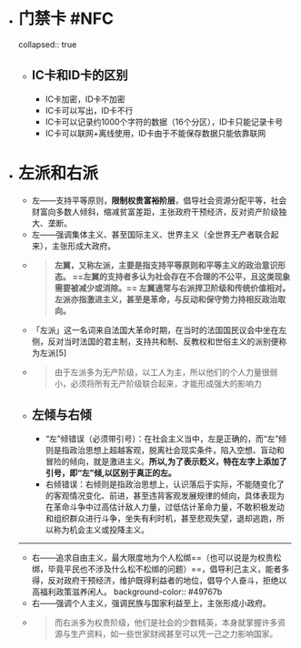 - # 门禁卡 #NFC
  collapsed:: true
	- ## IC卡和ID卡的区别
		- IC卡加密，ID卡不加密
		- IC卡可以写出，ID卡不行
		- IC卡可以记录约1000个字符的数据（16个分区），ID卡只能记录卡号
		- IC卡可以联网+离线使用，ID卡由于不能保存数据只能依靠联网
- # 左派和右派
	- 左——支持平等原则，**限制权贵富裕阶层**，倡导社会资源分配平等，社会财富向多数人倾斜，缩减贫富差距，主张政府干预经济，反对资产阶级独大、垄断。
	- 左——强调集体主义、甚至国际主义、世界主义（全世界无产者联合起来），主张形成大政府。
	- > **左翼，又称左派，主要是指支持平等原则和平等主义的政治意识形态。 ==左翼的支持者多认为社会存在不合理的不公平，且这类现象需要被减少或消除。== 左翼通常与右派捍卫阶级和传统价值相对。 左派亦指激进主义，甚至是革命，与反动和保守势力持相反政治取向。**
	- 「左派」这一名词来自法国大革命时期，在当时的法国国民议会中坐在左侧，反对当时法国的君主制，支持共和制、反教权和世俗主义的派别便称为左派[5]
	- > 由于左派多为无产阶级，以工人为主，所以他们的个人力量很弱小，必须将所有无产阶级联合起来，才能形成强大的影响力
	- ## 左倾与右倾
		- “左”倾错误（必须带引号）：在社会主义当中，左是正确的，而“左”倾则是指政治思想上超越客观，脱离社会现实条件，陷入空想、盲动和冒险的倾向，就是激进主义。**所以,为了表示贬义，特在左字上添加了引号，即“左”倾,以区别于真正的左。**
		- 右倾错误：右倾则是指政治思想上，认识落后于实际，不能随变化了的客观情况变化、前进，甚至违背客观发展规律的倾向，具体表现为在革命斗争中过高估计敌人力量，过低估计革命力量，不敢积极发动和组织群众进行斗争，坐失有利时机，甚至悲观失望，退却逃跑，所以称为机会主义或投降主义。
	- ---
	- 右——追求自由主义，最大限度地为个人松绑==（也可以说是为权贵松绑，毕竟平民也不涉及什么松不松绑的问题）==，倡导利己主义，能者多得，反对政府干预经济，维护既得利益者的地位，倡导个人奋斗，拒绝以高福利政策滋养闲人。
	  background-color:: #49767b
	- 右——强调个人主义，强调民族与国家利益至上，主张形成小政府。
	- > 而右派多为权贵阶级，他们是社会的少数精英，本身就掌握许多资源与生产资料，如一些世家财阀甚至可以凭一己之力影响国家。
